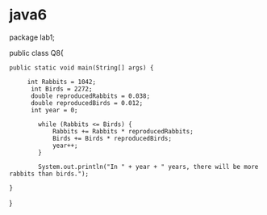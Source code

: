 # java6
package lab1;

public class Q8{

	public static void main(String[] args) {

		 int Rabbits = 1042;
	      int Birds = 2272;
	      double reproducedRabbits = 0.038; 
	      double reproducedBirds = 0.012; 
	      int year = 0;

	        while (Rabbits <= Birds) {
	            Rabbits += Rabbits * reproducedRabbits;
	            Birds += Birds * reproducedBirds;
	            year++;
	        }

	        System.out.println("In " + year + " years, there will be more rabbits than birds.");
	        
	}
}
